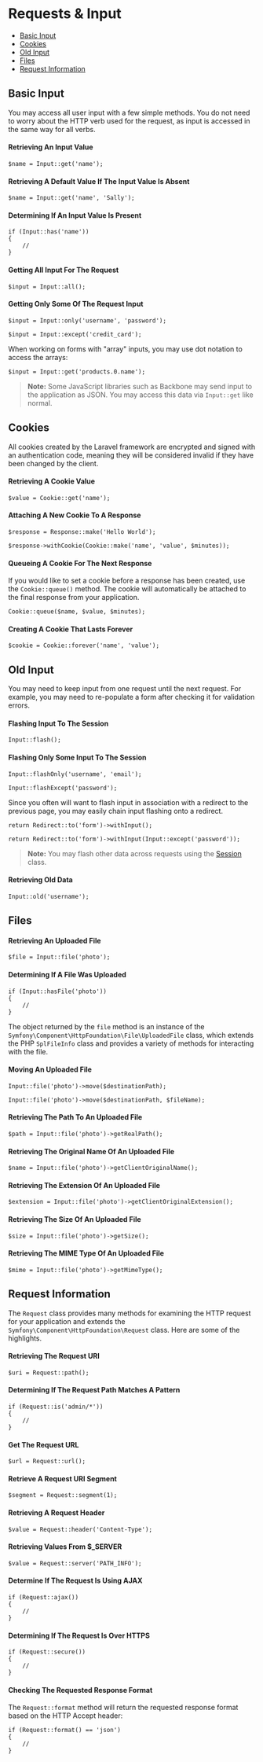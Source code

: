 # Requests & Input

- [Basic Input](#basic-input)
- [Cookies](#cookies)
- [Old Input](#old-input)
- [Files](#files)
- [Request Information](#request-information)

<a name="basic-input"></a>
## Basic Input

You may access all user input with a few simple methods. You do not need to worry about the HTTP verb used for the request, as input is accessed in the same way for all verbs.

#### Retrieving An Input Value

	$name = Input::get('name');

#### Retrieving A Default Value If The Input Value Is Absent

	$name = Input::get('name', 'Sally');

#### Determining If An Input Value Is Present

	if (Input::has('name'))
	{
		//
	}

#### Getting All Input For The Request

	$input = Input::all();

#### Getting Only Some Of The Request Input

	$input = Input::only('username', 'password');

	$input = Input::except('credit_card');

When working on forms with "array" inputs, you may use dot notation to access the arrays:

	$input = Input::get('products.0.name');

> **Note:** Some JavaScript libraries such as Backbone may send input to the application as JSON. You may access this data via `Input::get` like normal.

<a name="cookies"></a>
## Cookies

All cookies created by the Laravel framework are encrypted and signed with an authentication code, meaning they will be considered invalid if they have been changed by the client.

#### Retrieving A Cookie Value

	$value = Cookie::get('name');

#### Attaching A New Cookie To A Response

	$response = Response::make('Hello World');

	$response->withCookie(Cookie::make('name', 'value', $minutes));

#### Queueing A Cookie For The Next Response

If you would like to set a cookie before a response has been created, use the `Cookie::queue()` method. The cookie will automatically be attached to the final response from your application.

	Cookie::queue($name, $value, $minutes);

#### Creating A Cookie That Lasts Forever

	$cookie = Cookie::forever('name', 'value');

<a name="old-input"></a>
## Old Input

You may need to keep input from one request until the next request. For example, you may need to re-populate a form after checking it for validation errors.

#### Flashing Input To The Session

	Input::flash();

#### Flashing Only Some Input To The Session

	Input::flashOnly('username', 'email');

	Input::flashExcept('password');

Since you often will want to flash input in association with a redirect to the previous page, you may easily chain input flashing onto a redirect.

	return Redirect::to('form')->withInput();

	return Redirect::to('form')->withInput(Input::except('password'));

> **Note:** You may flash other data across requests using the [Session](/docs/session) class.

#### Retrieving Old Data

	Input::old('username');

<a name="files"></a>
## Files

#### Retrieving An Uploaded File

	$file = Input::file('photo');

#### Determining If A File Was Uploaded

	if (Input::hasFile('photo'))
	{
		//
	}

The object returned by the `file` method is an instance of the `Symfony\Component\HttpFoundation\File\UploadedFile` class, which extends the PHP `SplFileInfo` class and provides a variety of methods for interacting with the file.

#### Moving An Uploaded File

	Input::file('photo')->move($destinationPath);

	Input::file('photo')->move($destinationPath, $fileName);

#### Retrieving The Path To An Uploaded File

	$path = Input::file('photo')->getRealPath();

#### Retrieving The Original Name Of An Uploaded File

	$name = Input::file('photo')->getClientOriginalName();

#### Retrieving The Extension Of An Uploaded File

	$extension = Input::file('photo')->getClientOriginalExtension();

#### Retrieving The Size Of An Uploaded File

	$size = Input::file('photo')->getSize();

#### Retrieving The MIME Type Of An Uploaded File

	$mime = Input::file('photo')->getMimeType();

<a name="request-information"></a>
## Request Information

The `Request` class provides many methods for examining the HTTP request for your application and extends the `Symfony\Component\HttpFoundation\Request` class. Here are some of the highlights.

#### Retrieving The Request URI

	$uri = Request::path();

#### Determining If The Request Path Matches A Pattern

	if (Request::is('admin/*'))
	{
		//
	}

#### Get The Request URL

	$url = Request::url();

#### Retrieve A Request URI Segment

	$segment = Request::segment(1);

#### Retrieving A Request Header

	$value = Request::header('Content-Type');

#### Retrieving Values From $_SERVER

	$value = Request::server('PATH_INFO');

#### Determine If The Request Is Using AJAX

	if (Request::ajax())
	{
		//
	}

#### Determining If The Request Is Over HTTPS

	if (Request::secure())
	{
		//
	}

#### Checking The Requested Response Format

The `Request::format` method will return the requested response format based on the HTTP Accept header:

	if (Request::format() == 'json')
	{
		//
	}